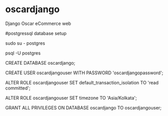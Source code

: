 # oscardjango
Django Oscar eCommerce web


#postgressql database setup

sudo su - postgres

psql -U postgres

CREATE DATABASE oscardjango;

CREATE USER oscardjangouser WITH PASSWORD 'oscardjangopassword';

ALTER ROLE oscardjangouser SET default_transaction_isolation TO 'read committed';

ALTER ROLE oscardjangouser SET timezone TO 'Asia/Kolkata';

GRANT ALL PRIVILEGES ON DATABASE oscardjango TO oscardjangouser;
